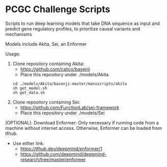 # PCGC Challenge Scripts
 Scripts to run deep learning models that take DNA sequence as input and predict gene regulatory profiles, to prioritize causal variants and mechanisms

Models include Akita, Sei, an Enformer


Usage:
1. Clone repository containing Akita:
	* https://github.com/calico/basenji
	* Place this repository under ./models/Akita
	``` 
	cd ./models/Akita/basenji-master/manuscripts/akita
	sh get_model.sh
	sh get_data.sh
	```
2. Clone repository containing Sei:
	* https://github.com/FunctionLab/sei-framework
	* Place this repository under ./models/Sei

(OPTIONAL). Download Enformer: Only necessary if running code from a machine without internet access. Otherwise, Enformer can be loaded from tfhub.
* Use either link:
	* https://tfhub.dev/deepmind/enformer/1
	* https://github.com/deepmind/deepmind-research/tree/master/enformer







